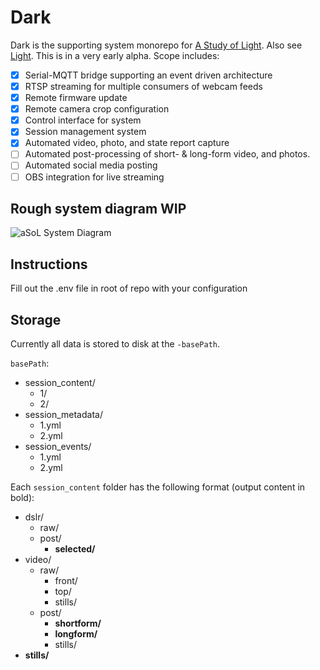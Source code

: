 # Dark 

Dark is the supporting system monorepo for [A Study of Light](https://www.youtube.com/@StudyOfLight). Also see [Light](https://github.com/GKStretton/Light). This is in a very early alpha. Scope includes:

- [x] Serial-MQTT bridge supporting an event driven architecture
- [x] RTSP streaming for multiple consumers of webcam feeds
- [x] Remote firmware update
- [x] Remote camera crop configuration
- [x] Control interface for system
- [x] Session management system
- [x] Automated video, photo, and state report capture
- [ ] Automated post-processing of short- & long-form video, and photos.
- [ ] Automated social media posting
- [ ] OBS integration for live streaming

## Rough system diagram WIP
![aSoL System Diagram](https://user-images.githubusercontent.com/40743870/200128178-5fbe5e19-6592-40bc-837a-b243e97f06bd.png)

## Instructions


Fill out the .env file in root of repo with your configuration


## Storage

Currently all data is stored to disk at the `-basePath`.

`basePath`:
- session_content/
	- 1/
	- 2/
- session_metadata/
	- 1.yml
	- 2.yml
- session_events/
	- 1.yml
	- 2.yml

Each `session_content` folder has the following format (output content in bold):

- dslr/
	- raw/
	- post/
		- **selected/**
- video/
	- raw/
		- front/
		- top/
		- stills/
	- post/
		- **shortform/**
		- **longform/**
		- stills/
- **stills/**